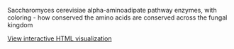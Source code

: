 Saccharomyces cerevisiae alpha-aminoadipate pathway enzymes, with coloring - how conserved the amino acids are conserved across the fungal kingdom

[View interactive HTML visualization](./html_3dmol/3dmol_viewer.html)